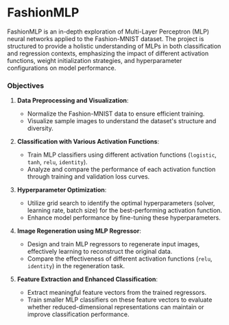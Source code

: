 # FashionMLP


FashionMLP is an in-depth exploration of Multi-Layer Perceptron (MLP) neural networks applied to the Fashion-MNIST dataset. The project is structured to provide a holistic understanding of MLPs in both classification and regression contexts, emphasizing the impact of different activation functions, weight initialization strategies, and hyperparameter configurations on model performance.

### Objectives

1. **Data Preprocessing and Visualization**: 
   - Normalize the Fashion-MNIST data to ensure efficient training.
   - Visualize sample images to understand the dataset's structure and diversity.

2. **Classification with Various Activation Functions**: 
   - Train MLP classifiers using different activation functions (`logistic`, `tanh`, `relu`, `identity`).
   - Analyze and compare the performance of each activation function through training and validation loss curves.

3. **Hyperparameter Optimization**: 
   - Utilize grid search to identify the optimal hyperparameters (solver, learning rate, batch size) for the best-performing activation function.
   - Enhance model performance by fine-tuning these hyperparameters.

4. **Image Regeneration using MLP Regressor**: 
   - Design and train MLP regressors to regenerate input images, effectively learning to reconstruct the original data.
   - Compare the effectiveness of different activation functions (`relu`, `identity`) in the regeneration task.

5. **Feature Extraction and Enhanced Classification**: 
   - Extract meaningful feature vectors from the trained regressors.
   - Train smaller MLP classifiers on these feature vectors to evaluate whether reduced-dimensional representations can maintain or improve classification performance.



